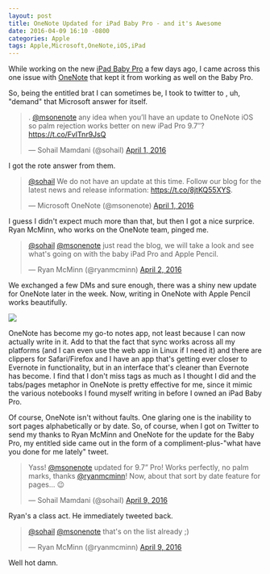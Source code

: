 ```yaml
---
layout: post
title: OneNote Updated for iPad Baby Pro - and it's Awesome
date: 2016-04-09 16:10 -0800
categories: Apple
tags: Apple,Microsoft,OneNote,iOS,iPad
---
```


While working on the new [iPad Baby Pro](http://lowlyadmin.com/apple/2016/03/31/babypro-bigpro/) a few days ago, I came across this one issue with [OneNote](http://onenote.com) that kept it from working as well on the Baby Pro. 

So, being the entitled brat I can sometimes be, I took to twitter to , uh, "demand" that Microsoft answer for itself.

<blockquote class="twitter-tweet" data-lang="en"><p lang="en" dir="ltr">. <a href="https://twitter.com/msonenote">@msonenote</a> any idea when you’ll have an update to OneNote iOS so palm rejection works better on new iPad Pro 9.7″? <a href="https://t.co/FvITnr9JsQ">https://t.co/FvITnr9JsQ</a></p>&mdash; Sohail Mamdani (@sohail) <a href="https://twitter.com/sohail/status/715934974906654724">April 1, 2016</a></blockquote> <script async src="//platform.twitter.com/widgets.js" charset="utf-8"></script>

I got the rote answer from them.

<blockquote class="twitter-tweet" data-lang="en"><p lang="en" dir="ltr"><a href="https://twitter.com/sohail">@sohail</a> We do not have an update at this time. Follow our blog for the latest news and release information: <a href="https://t.co/8jtKQ55XYS">https://t.co/8jtKQ55XYS</a>.</p>&mdash; Microsoft OneNote (@msonenote) <a href="https://twitter.com/msonenote/status/715976526592868352">April 1, 2016</a></blockquote> <script async src="//platform.twitter.com/widgets.js" charset="utf-8"></script>

I guess I didn't expect much more than that, but then I got a nice surprice. Ryan McMinn, who works on the OneNote team, pinged me.

<blockquote class="twitter-tweet" data-lang="en"><p lang="en" dir="ltr"><a href="https://twitter.com/sohail">@sohail</a> <a href="https://twitter.com/msonenote">@msonenote</a> just read the blog, we will take a look and see what&#39;s going on with the baby iPad Pro and Apple Pencil.</p>&mdash; Ryan McMinn (@ryanmcminn) <a href="https://twitter.com/ryanmcminn/status/716341856548691968">April 2, 2016</a></blockquote> <script async src="//platform.twitter.com/widgets.js" charset="utf-8"></script>

We exchanged a few DMs and sure enough, there was a shiny new update for OneNote later in the week. Now, writing in OneNote with Apple Pencil works beautifully.

![](http://lowlyadmin.com/img/2014-04-09-onenote-updated.png)

OneNote has become my go-to notes app, not least because I can now actually write in it. Add to that the fact that sync works across all my platforms (and I can even use the web app in Linux if I need it) and there are clippers for Safari/Firefox and I have an app that's getting ever closer to Evernote in functionality, but in an interface that's cleaner than Evernote has become. I find that I don't miss tags as much as I thought I did and the tabs/pages metaphor in OneNote is pretty effective for me, since it mimic the various notebooks I found myself writing in before I owned an iPad Baby Pro. 

Of course, OneNote isn't without faults. One glaring one is the inability to sort pages alphabetically or by date. So, of course, when I got on Twitter to send my thanks to Ryan McMinn and OneNote for the update for the Baby Pro, my entitled side came out in the form of a compliment-plus-"what have you done for me lately" tweet. 

<blockquote class="twitter-tweet" data-lang="en"><p lang="en" dir="ltr">Yass! <a href="https://twitter.com/msonenote">@msonenote</a> updated for 9.7” Pro! Works perfectly, no palm marks, thanks <a href="https://twitter.com/ryanmcminn">@ryanmcminn</a>! Now, about that sort by date feature for pages… 😉</p>&mdash; Sohail Mamdani (@sohail) <a href="https://twitter.com/sohail/status/718862632841715712">April 9, 2016</a></blockquote> <script async src="//platform.twitter.com/widgets.js" charset="utf-8"></script>

Ryan's a class act. He immediately tweeted back.

<blockquote class="twitter-tweet" data-lang="en"><p lang="en" dir="ltr"><a href="https://twitter.com/sohail">@sohail</a> <a href="https://twitter.com/msonenote">@msonenote</a> that&#39;s on the list already ;)</p>&mdash; Ryan McMinn (@ryanmcminn) <a href="https://twitter.com/ryanmcminn/status/718865132370046976">April 9, 2016</a></blockquote> <script async src="//platform.twitter.com/widgets.js" charset="utf-8"></script>

Well hot damn.